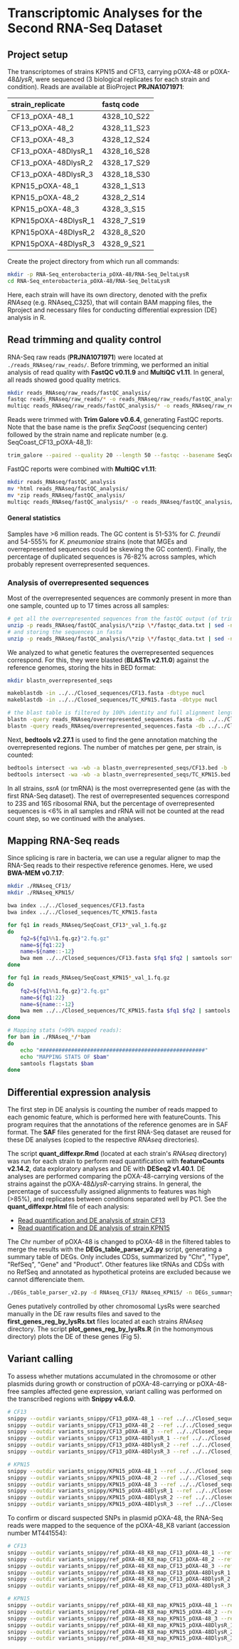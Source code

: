 # Transcriptomic Analyses for the Second RNA-Seq Dataset

## Project setup

The transcriptomes of strains KPN15 and CF13, carrying pOXA-48 or pOXA-48Δ*lysR*, were sequenced (3 biological replicates for each strain and condition). Reads are available at BioProject **PRJNA1071971**:

|strain_replicate|fastq code|
|:----|:----|
|CF13_pOXA-48_1|4328_10_S22|
|CF13_pOXA-48_2|4328_11_S23|
|CF13_pOXA-48_3|4328_12_S24|
|CF13_pOXA-48DlysR_1|4328_16_S28|
|CF13_pOXA-48DlysR_2|4328_17_S29|
|CF13_pOXA-48DlysR_3|4328_18_S30|
|KPN15_pOXA-48_1|4328_1_S13|
|KPN15_pOXA-48_2|4328_2_S14|
|KPN15_pOXA-48_3|4328_3_S15|
|KPN15pOXA-48DlysR_1|4328_7_S19|
|KPN15pOXA-48DlysR_2|4328_8_S20|
|KPN15pOXA-48DlysR_3|4328_9_S21|

Create the project directory from which run all commands:

```sh
mkdir -p RNA-Seq_enterobacteria_pOXA-48/RNA-Seq_DeltaLysR
cd RNA-Seq_enterobacteria_pOXA-48/RNA-Seq_DeltaLysR
```

Here, each strain will have its own directory, denoted with the prefix *RNAseq* (e.g. RNAseq_C325), that will contain BAM mapping files, the Rproject and necessary files for conducting differential expression (DE) analysis in R.


## Read trimming and quality control

RNA-Seq raw reads (**PRJNA1071971**) were located at `./reads_RNAseq/raw_reads/`. Before trimming, we performed an initial analysis of read quality with **FastQC v0.11.9** and **MultiQC v1.11**. In general, all reads showed good quality metrics.

```sh
mkdir reads_RNAseq/raw_reads/fastQC_analysis/
fastqc reads_RNAseq/raw_reads/* -o reads_RNAseq/raw_reads/fastQC_analysis/
multiqc reads_RNAseq/raw_reads/fastQC_analysis/* -o reads_RNAseq/raw_reads/fastQC_analysis/multiqc
```

Reads were trimmed with **Trim Galore v0.6.4**, generating FastQC reports. Note that the base name is the prefix *SeqCoast* (sequencing center) followed by the strain name and replicate number (e.g. SeqCoast_CF13_pOXA-48_1):

```sh
trim_galore --paired --quality 20 --length 50 --fastqc --basename SeqCoast_<strain_name> --output_dir reads_RNAseq/ reads_RNAseq/raw_reads/<fastq1> reads_RNAseq/raw_reads/<fastq2>
```

FastQC reports were combined with **MultiQC v1.11**:

```sh
mkdir reads_RNAseq/fastQC_analysis
mv *html reads_RNAseq/fastQC_analysis/
mv *zip reads_RNAseq/fastQC_analysis/
multiqc reads_RNAseq/fastQC_analysis/* -o reads_RNAseq/fastQC_analysis/multiqc
```

#### General statistics

Samples have >6 million reads. The GC content is 51-53% for *C. freundii* and 54-555% for *K. pneumoniae* strains (note that MGEs and overrepresented sequences could be skewing the GC content). Finally, the percentage of duplicated sequences is 76-82% across samples, which probably represent overrepresented sequences.

### Analysis of overrepresented sequences

Most of the overrepresented sequences are commonly present in more than one sample, counted up to 17 times across all samples:

```sh
# get all the overrepresented sequences from the fastQC output (of trimmed reads) and find the unique ones, with count:
unzip -p reads_RNAseq/fastQC_analysis/\*zip \*/fastqc_data.txt | sed -n '/>>Overrepresented/,/>>END_MODULE/{/>>END_MODULE/!p}' | grep -E "^[A|T|G|C]" | cut -f1 | sort | uniq -c | sort -rn
# and storing the sequences in fasta
unzip -p reads_RNAseq/fastQC_analysis/\*zip \*/fastqc_data.txt | sed -n '/>>Overrepresented/,/>>END_MODULE/{/>>END_MODULE/!p}' | grep -E "^[A|T|G|C]" | cut -f1 | sort | uniq -c | sort -rn | awk '{print $2}' | awk '{printf("%s%s\n", (++num==1 ? "" : ">"num"\n"), $0)}' | sed '1s/^/>1\n/' > reads_RNAseq/overrepresented_sequences.fasta
```

We analyzed to what genetic features the overrepresented sequences correspond. For this, they were blasted (**BLASTn v2.11.0**) against the reference genomes, storing the hits in BED format:

```sh
mkdir blastn_overrepresented_seqs

makeblastdb -in ../../Closed_sequences/CF13.fasta -dbtype nucl
makeblastdb -in ../../Closed_sequences/TC_KPN15.fasta -dbtype nucl

# the blast table is filtered by 100% identity and full alignment length (50), then only the chr, start and end of the match is stored (bed format)
blastn -query reads_RNAseq/overrepresented_sequences.fasta -db ../../Closed_sequences/CF13.fasta -outfmt 6 | awk '{ if ($3 == "100.000" && $4 == "50") { print $2"\t"$9"\t"$10 } }' | awk '{ if ($3-$2 < 0) {print $1"\t"$3"\t"$2} else {print $1"\t"$2"\t"$3} }' > blastn_overrepresented_seqs/CF13.bed
blastn -query reads_RNAseq/overrepresented_sequences.fasta -db ../../Closed_sequences/TC_KPN15.fasta -outfmt 6 | awk '{ if ($3 == "100.000" && $4 == "50") { print $2"\t"$9"\t"$10 } }' | awk '{ if ($3-$2 < 0) {print $1"\t"$3"\t"$2} else {print $1"\t"$2"\t"$3} }' > blastn_overrepresented_seqs/TC_KPN15.bed
```

Next, **bedtools v2.27.1** is used to find the gene annotation matching the overrepresented regions. The number of matches per gene, per strain, is counted:

```sh
bedtools intersect -wa -wb -a blastn_overrepresented_seqs/CF13.bed -b ../../Closed_sequences/CF13.gff | awk '{ if ($6 == "gene") {print $0} }' | cut -d";" -f2 | cut -d"=" -f2 | sort | uniq -c | sort -rn
bedtools intersect -wa -wb -a blastn_overrepresented_seqs/TC_KPN15.bed -b ../../Closed_sequences/TC_KPN15.gff | awk '{ if ($6 == "gene") {print $0} }' | cut -d";" -f2 | cut -d"=" -f2 | sort | uniq -c | sort -rn
```

In all strains, *ssrA* (or tmRNA) is the most overrepresented gene (as with the first RNA-Seq dataset). The rest of overrepresented sequences correspond to 23S and 16S ribosomal RNA, but the percentage of overrepresented sequences is <6% in all samples and rRNA will not be counted at the read count step, so we continued with the analyses.



## Mapping RNA-Seq reads

Since splicing is rare in bacteria, we can use a regular aligner to map the RNA-Seq reads to their respective reference genomes. Here, we used **BWA-MEM v0.7.17**:

```sh
mkdir ./RNAseq_CF13/
mkdir ./RNAseq_KPN15/

bwa index ../../Closed_sequences/CF13.fasta
bwa index ../../Closed_sequences/TC_KPN15.fasta

for fq1 in reads_RNAseq/SeqCoast_CF13*_val_1.fq.gz
do
	fq2=${fq1%%1.fq.gz}"2.fq.gz"
	name=${fq1:22}
	name=${name::-12}
	bwa mem ../../Closed_sequences/CF13.fasta $fq1 $fq2 | samtools sort -o ./RNAseq_CF13/$name".bam"
done

for fq1 in reads_RNAseq/SeqCoast_KPN15*_val_1.fq.gz
do
	fq2=${fq1%%1.fq.gz}"2.fq.gz"
	name=${fq1:22}
	name=${name::-12}
	bwa mem ../../Closed_sequences/TC_KPN15.fasta $fq1 $fq2 | samtools sort -o ./RNAseq_KPN15/$name".bam"
done

# Mapping stats (>99% mapped reads):
for bam in ./RNAseq_*/*bam
do
	echo "####################################################"
	echo "MAPPING STATS OF $bam"
	samtools flagstats $bam
done
```


## Differential expression analysis

The first step in DE analysis is counting the number of reads mapped to each genomic feature, which is performed here with featureCounts. This program requires that the annotations of the reference genomes are in SAF format. The **SAF** files generated for the first RNA-Seq dataset are reused for these DE analyses (copied to the respective *RNAseq* directories).

The script **quant_diffexpr.Rmd** (located at each strain's *RNAseq* directory) was run for each strain  to perform read quantification with **featureCounts v2.14.2**, data exploratory analyses and DE with **DESeq2 v1.40.1**. DE analyses are performed comparing the pOXA-48-carrying versions of the strains against the pOXA-48Δ*lysR*-carrying strains. In general, the percentage of successfully assigned alignments to features was high (>85%), and replicates between conditions separated well by PC1. See the **quant_diffexpr.html** file of each analysis:

* [Read quantification and DE analysis of strain CF13](https://laboratoribio.github.io/RNA-Seq_enterobacteria_pOXA-48/RNA-Seq_DeltaLysR/RNAseq_CF13/quant_diffexpr.html)
* [Read quantification and DE analysis of strain KPN15](https://laboratoribio.github.io/RNA-Seq_enterobacteria_pOXA-48/RNA-Seq_DeltaLysR/RNAseq_KPN15/quant_diffexpr.html)

The Chr number of pOXA-48 is changed to pOXA-48 in the filtered tables to merge the results with the **DEGs_table_parser_v2.py** script, generating a summary table of DEGs. Only includes CDSs, summarized by "Chr", "Type", "RefSeq", "Gene" and "Product". Other features like tRNAs and CDSs with no RefSeq and annotated as hypothetical proteins are excluded because we cannot differenciate them.

```sh
./DEGs_table_parser_v2.py -d RNAseq_CF13/ RNAseq_KPN15/ -n DEGs_summary
```

Genes putatively controlled by other chromosomal LysRs were searched manually in the DE raw results files and saved to the **first_genes_reg_by_lysRs.txt** files located at each strains *RNAseq* directory. The script **plot_genes_reg_by_lysRs.R** (in the homonymous directory) plots the DE of these genes (Fig 5).


## Variant calling

To assess whether mutations accumulated in the chromosome or other plasmids during growth or construction of pOXA-48-carrying or pOXA-48-free samples affected gene expression, variant calling was performed on the transcribed regions with **Snippy v4.6.0**.

```sh
# CF13
snippy --outdir variants_snippy/CF13_pOXA-48_1 --ref ../../Closed_sequences/CF13.gbk --bam RNAseq_CF13/CF13_pOXA-48_1.bam
snippy --outdir variants_snippy/CF13_pOXA-48_2 --ref ../../Closed_sequences/CF13.gbk --bam RNAseq_CF13/CF13_pOXA-48_2.bam
snippy --outdir variants_snippy/CF13_pOXA-48_3 --ref ../../Closed_sequences/CF13.gbk --bam RNAseq_CF13/CF13_pOXA-48_3.bam
snippy --outdir variants_snippy/CF13_pOXA-48DlysR_1 --ref ../../Closed_sequences/CF13.gbk --bam RNAseq_CF13/CF13_pOXA-48DlysR_1.bam
snippy --outdir variants_snippy/CF13_pOXA-48DlysR_2 --ref ../../Closed_sequences/CF13.gbk --bam RNAseq_CF13/CF13_pOXA-48DlysR_2.bam
snippy --outdir variants_snippy/CF13_pOXA-48DlysR_3 --ref ../../Closed_sequences/CF13.gbk --bam RNAseq_CF13/CF13_pOXA-48DlysR_3.bam

# KPN15
snippy --outdir variants_snippy/KPN15_pOXA-48_1 --ref ../../Closed_sequences/TC_KPN15.gbk --bam RNAseq_KPN15/KPN15_pOXA-48_1.bam
snippy --outdir variants_snippy/KPN15_pOXA-48_2 --ref ../../Closed_sequences/TC_KPN15.gbk --bam RNAseq_KPN15/KPN15_pOXA-48_2.bam
snippy --outdir variants_snippy/KPN15_pOXA-48_3 --ref ../../Closed_sequences/TC_KPN15.gbk --bam RNAseq_KPN15/KPN15_pOXA-48_3.bam
snippy --outdir variants_snippy/KPN15_pOXA-48DlysR_1 --ref ../../Closed_sequences/TC_KPN15.gbk --bam RNAseq_KPN15/KPN15_pOXA-48DlysR_1.bam
snippy --outdir variants_snippy/KPN15_pOXA-48DlysR_2 --ref ../../Closed_sequences/TC_KPN15.gbk --bam RNAseq_KPN15/KPN15_pOXA-48DlysR_2.bam
snippy --outdir variants_snippy/KPN15_pOXA-48DlysR_3 --ref ../../Closed_sequences/TC_KPN15.gbk --bam RNAseq_KPN15/KPN15_pOXA-48DlysR_3.bam
```

To confirm or discard suspected SNPs in plasmid pOXA-48, the RNA-Seq reads were mapped to the sequence of the pOXA-48_K8 variant (accession number MT441554):

```sh
# CF13
snippy --outdir variants_snippy/ref_pOXA-48_K8_map_CF13_pOXA-48_1 --ref ../../Closed_sequences/plasmids/pOXA-48_K8.gb --R1 reads_RNAseq/SeqCoast_CF13_pOXA-48_1_val_1.fq.gz --R2 reads_RNAseq/SeqCoast_CF13_pOXA-48_1_val_2.fq.gz
snippy --outdir variants_snippy/ref_pOXA-48_K8_map_CF13_pOXA-48_2 --ref ../../Closed_sequences/plasmids/pOXA-48_K8.gb --R1 reads_RNAseq/SeqCoast_CF13_pOXA-48_2_val_1.fq.gz --R2 reads_RNAseq/SeqCoast_CF13_pOXA-48_2_val_2.fq.gz
snippy --outdir variants_snippy/ref_pOXA-48_K8_map_CF13_pOXA-48_3 --ref ../../Closed_sequences/plasmids/pOXA-48_K8.gb --R1 reads_RNAseq/SeqCoast_CF13_pOXA-48_3_val_1.fq.gz --R2 reads_RNAseq/SeqCoast_CF13_pOXA-48_3_val_2.fq.gz
snippy --outdir variants_snippy/ref_pOXA-48_K8_map_CF13_pOXA-48DlysR_1 --ref ../../Closed_sequences/plasmids/pOXA-48_K8.gb --R1 reads_RNAseq/SeqCoast_CF13_pOXA-48DlysR_1_val_1.fq.gz --R2 reads_RNAseq/SeqCoast_CF13_pOXA-48DlysR_1_val_2.fq.gz
snippy --outdir variants_snippy/ref_pOXA-48_K8_map_CF13_pOXA-48DlysR_2 --ref ../../Closed_sequences/plasmids/pOXA-48_K8.gb --R1 reads_RNAseq/SeqCoast_CF13_pOXA-48DlysR_2_val_1.fq.gz --R2 reads_RNAseq/SeqCoast_CF13_pOXA-48DlysR_2_val_2.fq.gz
snippy --outdir variants_snippy/ref_pOXA-48_K8_map_CF13_pOXA-48DlysR_3 --ref ../../Closed_sequences/plasmids/pOXA-48_K8.gb --R1 reads_RNAseq/SeqCoast_CF13_pOXA-48DlysR_3_val_1.fq.gz --R2 reads_RNAseq/SeqCoast_CF13_pOXA-48DlysR_3_val_2.fq.gz

# KPN15
snippy --outdir variants_snippy/ref_pOXA-48_K8_map_KPN15_pOXA-48_1 --ref ../../Closed_sequences/plasmids/pOXA-48_K8.gb --R1 reads_RNAseq/SeqCoast_KPN15_pOXA-48_1_val_1.fq.gz --R2 reads_RNAseq/SeqCoast_KPN15_pOXA-48_1_val_2.fq.gz
snippy --outdir variants_snippy/ref_pOXA-48_K8_map_KPN15_pOXA-48_2 --ref ../../Closed_sequences/plasmids/pOXA-48_K8.gb --R1 reads_RNAseq/SeqCoast_KPN15_pOXA-48_2_val_1.fq.gz --R2 reads_RNAseq/SeqCoast_KPN15_pOXA-48_2_val_2.fq.gz
snippy --outdir variants_snippy/ref_pOXA-48_K8_map_KPN15_pOXA-48_3 --ref ../../Closed_sequences/plasmids/pOXA-48_K8.gb --R1 reads_RNAseq/SeqCoast_KPN15_pOXA-48_3_val_1.fq.gz --R2 reads_RNAseq/SeqCoast_KPN15_pOXA-48_3_val_2.fq.gz
snippy --outdir variants_snippy/ref_pOXA-48_K8_map_KPN15_pOXA-48DlysR_1 --ref ../../Closed_sequences/plasmids/pOXA-48_K8.gb --R1 reads_RNAseq/SeqCoast_KPN15_pOXA-48DlysR_1_val_1.fq.gz --R2 reads_RNAseq/SeqCoast_KPN15_pOXA-48DlysR_1_val_2.fq.gz
snippy --outdir variants_snippy/ref_pOXA-48_K8_map_KPN15_pOXA-48DlysR_2 --ref ../../Closed_sequences/plasmids/pOXA-48_K8.gb --R1 reads_RNAseq/SeqCoast_KPN15_pOXA-48DlysR_2_val_1.fq.gz --R2 reads_RNAseq/SeqCoast_KPN15_pOXA-48DlysR_2_val_2.fq.gz
snippy --outdir variants_snippy/ref_pOXA-48_K8_map_KPN15_pOXA-48DlysR_3 --ref ../../Closed_sequences/plasmids/pOXA-48_K8.gb --R1 reads_RNAseq/SeqCoast_KPN15_pOXA-48DlysR_3_val_1.fq.gz --R2 reads_RNAseq/SeqCoast_KPN15_pOXA-48DlysR_3_val_2.fq.gz
```
